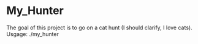 # My_Hunter
The goal of this project is to go on a cat hunt (I should clarify, I love cats).
Usgage:
    ./my_hunter
